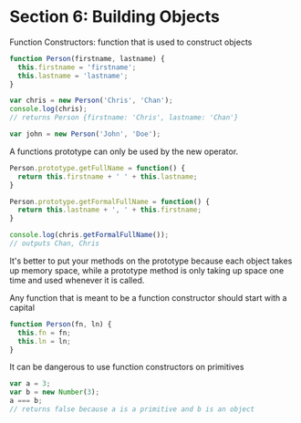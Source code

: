 # Section 6: Building Objects

Function Constructors: function that is used to construct objects
```Javascript
function Person(firstname, lastname) {
  this.firstname = 'firstname';
  this.lastname = 'lastname';
}

var chris = new Person('Chris', 'Chan');
console.log(chris);
// returns Person {firstname: 'Chris', lastname: 'Chan'}

var john = new Person('John', 'Doe');
```

A functions prototype can only be used by the new operator.
```Javascript
Person.prototype.getFullName = function() {
  return this.firstname + ' ' + this.lastname;
}

Person.prototype.getFormalFullName = function() {
  return this.lastname + ', ' + this.firstname;
}

console.log(chris.getFormalFullName());
// outputs Chan, Chris
```
It's better to put your methods on the prototype because each object takes up memory space, while a prototype method is only taking up space one time and used whenever it is called.

Any function that is meant to be a function constructor should start with a capital
```Javascript
function Person(fn, ln) {
  this.fn = fn;
  this.ln = ln;
}
```

It can be dangerous to use function constructors on primitives
``` Javascript
var a = 3;
var b = new Number(3);
a === b;
// returns false because a is a primitive and b is an object
```
